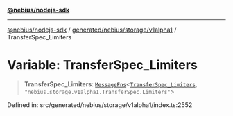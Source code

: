 [**@nebius/nodejs-sdk**](../../../../../README.md)

***

[@nebius/nodejs-sdk](../../../../../README.md) / [generated/nebius/storage/v1alpha1](../README.md) / TransferSpec\_Limiters

# Variable: TransferSpec\_Limiters

> **TransferSpec\_Limiters**: [`MessageFns`](../../../../../runtime/protos/core/interfaces/MessageFns.md)\<[`TransferSpec_Limiters`](../interfaces/TransferSpec_Limiters.md), `"nebius.storage.v1alpha1.TransferSpec.Limiters"`\>

Defined in: src/generated/nebius/storage/v1alpha1/index.ts:2552
